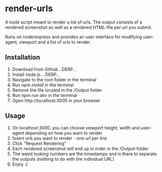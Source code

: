 # render-urls
A node script meant to render a list of urls.
The output consists of a rendered screenshot as well as a rendered HTML-file per url you submit.

Runs on node/express and provides an user interface for modifying user-agent, viewport and a list of urls to render.

## Installation
1. Download from Github...DERP...
2. Install node.js....DERP...
3. Navigate to the root-folder in the terminal
4. Run *npm install* in the terminal
5. Remove the file located in the /Output folder
6. Run *npm run dev* in the terminal
7. Open http://localhost:3000 in your browser

## Usage
1. On localhost:3000, you can choose viewport height, width and user-agent depending on how you want to render
2. Insert urls you want to render - one url per line
3. Click "Request Rendering"
4. Each rendered screenshot will end up in order in the /Output-folder
5. The weird looking numbers are the timestamps and is there to separate the outputs (nothing to do with the individual URL)
6. Enjoy :)
